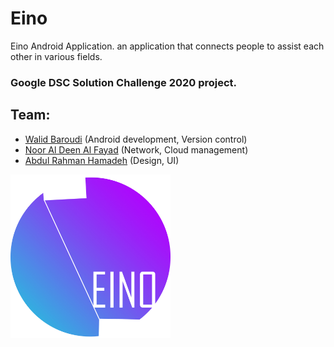 # Eino
Eino Android Application. an application that connects people to assist each other in various fields.
### Google DSC Solution Challenge 2020 project.
## Team:
* [Walid Baroudi](https://github.com/waleedbaroudi "Github Profile") (Android development, Version control)
* [Noor Al Deen Al Fayad](https://github.com/Poufy "Github Profile") (Network, Cloud management)
* [Abdul Rahman Hamadeh](https://github.com/Mo0ff "Github Profile") (Design, UI)

<img src="logo.jpg" width="256">
